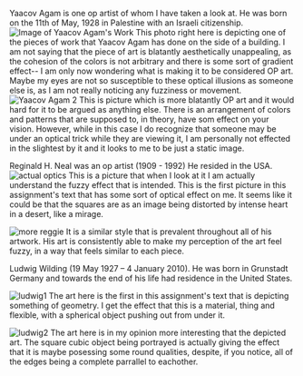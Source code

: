 Yaacov Agam is one op artist of whom I have taken a look at. He was born on the 11th of May, 1928 in Palestine with 
an Israeli citizenship. 
![Image of Yaacov Agam's Work](http://media1.trover.com/T/53a62b9e3230430e66001c9a/fixedw_large_4x.jpg)
This photo right here is depicting one of the pieces of work that Yaacov Agam has done on the side of a building. I am not saying that the piece of art is blatantly aesthetically unappealing, as the cohesion of the colors is not arbitrary and there is some sort of gradient effect-- I am only now wondering what is making it to be considered OP art. Maybe my eyes are not so susceptible to these optical illusions as someone else is, as I am not really noticing any fuzziness or movement. 
![Yaacov Agam 2](https://static.arvadacenter.org/docs/agam_reduced-1-201306261045.jpg)
This is picture which is more blatantly OP art and it would hard for it to be argued as anything else. There is an arrangement of colors and patterns that are supposed to, in theory, have som effect on your vision. However, while in this case I do recognize that someone may be under an optical trick while they are viewing it, I am personally not effected in the slightest by it and it looks to me to be just a static image.

Reginald H. Neal was an op artist (1909 - 1992) He resided in the USA. 
![actual optics](https://alchetron.com/cdn/reginald-h-neal-771d1c74-3ab4-45a4-8d7a-8034c90be19-resize-750.jpeg)
This is a picture that when I look at it I am actually understand the fuzzy effect that is intended. This is the first picture in this assignment's text that has some sort of optical effect on me. It seems like it could be that the squares are as an
image being distorted by intense heart in a desert, like a mirage. 

![more reggie](https://media.mutualart.com/Images/2017_12/04/21/212836341/ce0f51d9-c717-4bc6-9b59-d063d0dd8ccc_570.Jpeg)
It is a similar style that is prevalent throughout all of his artwork. His art is consistently able to make my perception of the art feel fuzzy, in a way that feels similar to each piece. 

Ludwig Wilding (19 May 1927 – 4 January 2010). He was born in Grunstadt Germany and towards the end of his life had residence in the United States. 

![ludwig1](http://media.findartinfo.com/images/artwork/2014/6/a003458784-001.jpg)
The art here is the first in this assignment's text that is depicting something of geometry. I get the effect that this is a material, thing and flexible, with a spherical object pushing out from under it.

![ludwig2](https://d32dm0rphc51dk.cloudfront.net/H5RDbRCwYkZ02c7GNwitRQ/larger.jpg)
The art here is in my opinion more interesting that the depicted art. The square cubic object being portrayed is actually giving the effect that it is maybe posessing some round qualities, despite, if you notice, all of the edges being a complete parrallel to eachother.
